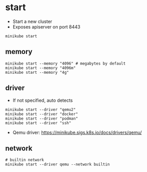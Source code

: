 # start

- Start a new cluster
- Exposes apiserver on port 8443

```shell
minikube start

```

## memory

```shell
minikube start --memory "4096" # megabytes by default
minikube start --memory "4096m"
minikube start --memory "4g"
```

## driver

- If not specified, auto detects

```shell
minikube start --driver "qemu2"
minikube start --driver "docker"
minikube start --driver "podman"
minikube start --driver "ssh"
```

- Qemu driver: <https://minikube.sigs.k8s.io/docs/drivers/qemu/>

## network

```shell
# builtin network
minikube start --driver qemu --network builtin
```
